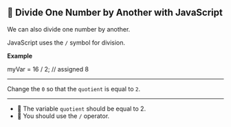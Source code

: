 🚀 Divide One Number by Another with JavaScript
-----------------------------------------------

We can also divide one number by another.

JavaScript uses the `/` symbol for division.

**Example**

myVar = 16 / 2; // assigned 8

* * *

Change the `0` so that the `quotient` is equal to `2`.

* * *

*   🧪 The variable `quotient` should be equal to 2.
*   🧪 You should use the `/` operator.